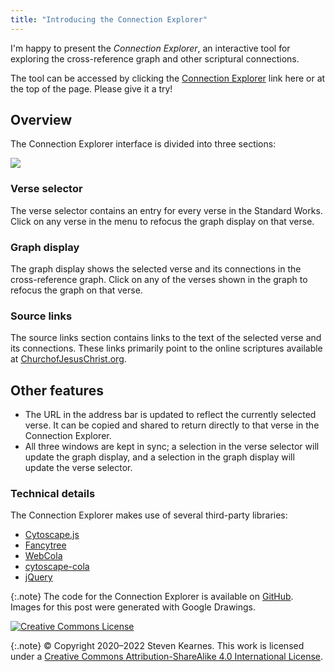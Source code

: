 ```yaml
---
title: "Introducing the Connection Explorer"
---
```


I'm happy to present the *Connection Explorer*, an interactive tool for
exploring the cross-reference graph and other scriptural connections.

The tool can be accessed by clicking the 
[Connection Explorer](https://graph.welding-links.org) link here
or at the top of the page. Please give it a try!

## Overview

The Connection Explorer interface is divided into three sections:

![](/assets/2021-03-17/connection_explorer.png)

### Verse selector

The verse selector contains an entry for every verse in the Standard
Works. Click on any verse in the menu to refocus the graph
display on that verse.

### Graph display

The graph display shows the selected verse and its connections
in the cross-reference graph. Click on any of the verses shown in
the graph to refocus the graph on that verse.

### Source links

The source links section contains links to the text of the selected
verse and its connections. These links primarily point to the
online scriptures available at 
[ChurchofJesusChrist.org](https://www.churchofjesuschrist.org/study/scriptures?lang=eng).

## Other features

* The URL in the address bar is updated to reflect the currently
  selected verse. It can be copied and shared to return directly
  to that verse in the Connection Explorer.
* All three windows are kept in sync; a selection in the verse
  selector will update the graph display, and a selection in the 
  graph display will update the verse selector.
  
### Technical details

The Connection Explorer makes use of several third-party libraries:

* [Cytoscape.js](https://js.cytoscape.org/)
* [Fancytree](https://github.com/mar10/fancytree/)
* [WebCola](https://github.com/tgdwyer/WebCola)
* [cytoscape-cola](https://github.com/cytoscape/cytoscape.js-cola)
* [jQuery](https://jquery.com/)
  
{:.note}
The code for the Connection Explorer is available on
[GitHub](https://github.com/skearnes/scripture-graph). Images for this post were
generated with Google Drawings.
  
[![Creative Commons License](https://i.creativecommons.org/l/by-sa/4.0/88x31.png)](http://creativecommons.org/licenses/by-sa/4.0/)

{:.note}
© Copyright 2020&ndash;2022 Steven Kearnes. This work is licensed under a
[Creative Commons Attribution-ShareAlike 4.0 International License](http://creativecommons.org/licenses/by-sa/4.0/).
